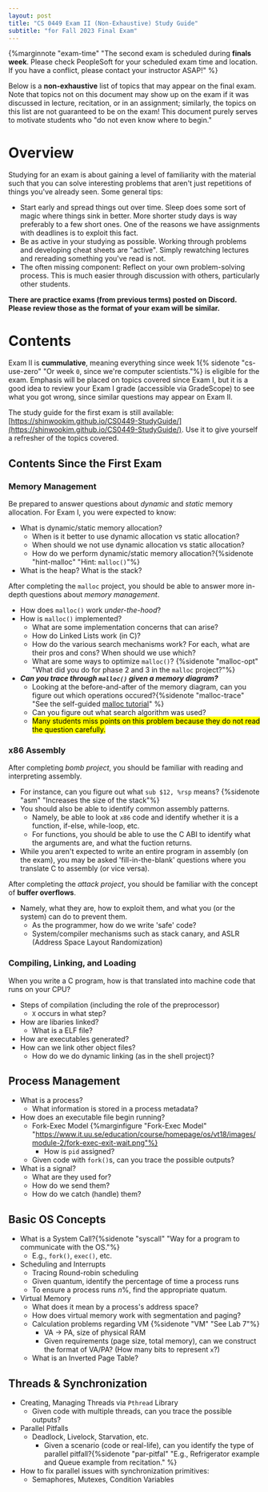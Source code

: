 ```yaml
---
layout: post
title: "CS 0449 Exam II (Non-Exhaustive) Study Guide"
subtitle: "for Fall 2023 Final Exam"
---
```


{%marginnote "exam-time" "The second exam is scheduled during **finals week**. Please check PeopleSoft for your scheduled exam time and location. If you have a conflict, please contact your instructor ASAP!" %}

Below is a **non-exhaustive** list of topics that may appear on the final exam. Note that topics not on this document may show up on the exam if it was discussed in lecture, recitation, or in an assignment; similarly, the topics on this list are not guaranteed to be on the exam! This 
document purely serves to motivate students who "do not even know where to begin."

# Overview
Studying for an exam is about gaining a level of familiarity with the material such that you can solve interesting problems that aren't just repetitions of things you've already seen. Some general tips:
- Start early and spread things out over time. Sleep does some sort of magic where things sink in better. More shorter study days is way preferably to a few short ones. One of the reasons we have assignments with deadlines is to exploit this fact.
- Be as active in your studying as possible. Working through problems and developing cheat sheets are "active". Simply rewatching lectures and rereading something you've read is not.
- The often missing component: Reflect on your own problem-solving process. This is much easier through discussion with others, particularly other students.

**There are practice exams (from previous terms) posted on Discord. Please review those as the format of your exam will be similar.**

# Contents
Exam II is **cummulative**, meaning everything since week 1{% sidenote "cs-use-zero" "Or week `0`, since we're computer scientists."%} is eligible for the exam. Emphasis will be placed on topics covered since Exam I, but it is a good idea to review your Exam I grade (accessible via GradeScope) to see what you got wrong, since similar questions may appear on Exam II.

The study guide for the first exam is still available: [https://shinwookim.github.io/CS0449-StudyGuide/](https://shinwookim.github.io/CS0449-StudyGuide/). Use it to give yourself a refresher of the topics covered.

## Contents Since the First Exam

### Memory Management
Be prepared to answer questions about *dynamic* and *static* memory allocation. For Exam I, you were expected to know:
- What is dynamic/static memory allocation?
  - When is it better to use dynamic allocation vs static allocation?
  - When should we not use dynamic allocation vs static allocation?
  - How do we perform dynamic/static memory allocation?{%sidenote "hint-malloc" "Hint: `malloc()`"%}
- What is the heap? What is the stack?

After completing the `malloc` project, you should be able to answer more in-depth questions about *memory management*.
- How does `malloc()` work *under-the-hood*?
- How is `malloc()` implemented?
  - What are some implementation concerns that can arise?
  - How do Linked Lists work (in C)?
  - How do the various search mechanisms work? For each, what are their pros and cons? When should we use which?
  - What are some ways to optimize `malloc()`? {%sidenote "malloc-opt" "What did you do for phase 2 and 3 in the `malloc` project?"%} 
- ***Can you trace through `malloc()` given a memory diagram?***
  - Looking at the before-and-after of the memory diagram, can you figure out which operations occured?{%sidenote "malloc-trace" "See the self-guided [malloc tutorial](https://docs.google.com/presentation/d/e/2PACX-1vS13a5zqohnXl4yYdxrlwlCklfz4XnOAkuaNHhjo9NJKh_-X7QM8TbUPK2qIWfPnbCo_TzxI26z98tz/pub?start=false&loop=false&delayms=60000#slide=id.g25f8eda0d0d_1_0)" %}
  - Can you figure out what search algorithm was used?
  - <mark>Many students miss points on this problem because they do not read the question carefully.</mark>

### x86 Assembly
After completing *bomb project*, you should be familiar with reading and interpreting assembly.
- For instance, can you figure out what `sub $12, %rsp` means? {%sidenote "asm" "Increases the size of the stack"%}
- You should also be able to identify common assembly patterns.
  - Namely, be able to look at `x86` code and identify whether it is a function, if-else, while-loop, etc.
  - For functions, you should be able to use the C ABI to identify what the arguments are, and what the fuction returns.
- While you aren't expected to write an entire program in assembly (on the exam), you may be asked 'fill-in-the-blank' questions where you translate C to assembly (or vice versa).

After completing the *attack project*, you should be familiar with the concept of **buffer overflows**.
- Namely, what they are, how to exploit them, and what you (or the system) can do to prevent them.
  - As the programmer, how do we write 'safe' code?
  - System/compiler mechanisms such as stack canary, and ASLR (Address Space Layout Randomization)

### Compiling, Linking, and Loading
When you write a C program, how is that translated into machine code that runs on your CPU?
- Steps of compilation (including the role of the preprocessor)
  - `X` occurs in what step?
- How are libaries linked?
  - What is a ELF file?
- How are executables generated?
- How can we link other object files?
  - How do we do dynamic linking (as in the shell project)?

## Process Management 
- What is a process?
  - What information is stored in a process metadata?
- How does an executable file begin running?
  - Fork-Exec Model {%marginfigure "Fork-Exec Model" "https://www.it.uu.se/education/course/homepage/os/vt18/images/module-2/fork-exec-exit-wait.png"%}
    - How is `pid` assigned?
  - Given code with `fork()`s, can you trace the possible outputs?
- What is a signal?
  - What are they used for?
  - How do we send them?
  - How do we catch (handle) them?

## Basic OS Concepts 
- What is a System Call?{%sidenote "syscall" "Way for a program to communicate with the OS."%}
  - E.g., `fork()`, `exec()`, etc.
- Scheduling and Interrupts
  - Tracing Round-robin scheduling
  - Given quantum, identify the percentage of time a process runs
  - To ensure a process runs *n*%, find the appropriate quatum.
- Virtual Memory
  - What does it mean by a process's address space?
  - How does virtual memory work with segmentation and paging?
  - Calculation problems regarding VM {%sidenote "VM" "See Lab 7"%}
    - VA → PA, size of physical RAM
    - Given requirements (page size, total memory), can we construct the format of VA/PA? (How many bits to represent `x`?)
  - What is an Inverted Page Table?

## Threads & Synchronization
- Creating, Managing Threads via `Pthread` Library
  - Given code with multiple threads, can you trace the possible outputs?
- Parallel Pitfalls
  - Deadlock, Livelock, Starvation, etc.
    - Given a scenario (code or real-life), can you identify the type of parallel pitfall?{%sidenote "par-pitfal" "E.g., Refrigerator example and Queue example from recitation." %}
- How to fix parallel issues with synchronization primitives:
  - Semaphores, Mutexes, Condition Variables
  




<style>
    li ul li {width: 100% !important;}
</style>